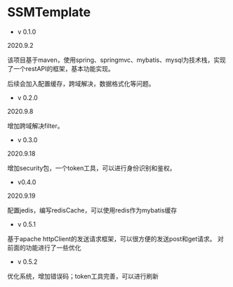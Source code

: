 # SSMTemplate

* v 0.1.0

2020.9.2

该项目基于maven，使用spring、springmvc、mybatis、mysql为技术栈，实现了一个restAPI的框架，基本功能实现。

后续会加入配置缓存，跨域解决，数据格式化等问题。

* v 0.2.0

2020.9.8

增加跨域解决filter。

* v 0.3.0

2020.9.18

增加security包，一个token工具，可以进行身份识别和鉴权。

* v0.4.0

2020.9.19

配置jedis，编写redisCache，可以使用redis作为mybatis缓存

* v 0.5.1

基于apache httpClient的发送请求框架，可以很方便的发送post和get请求。
对前面的功能进行了一些优化

* v 0.5.2

优化系统，增加错误码；token工具完善，可以进行刷新